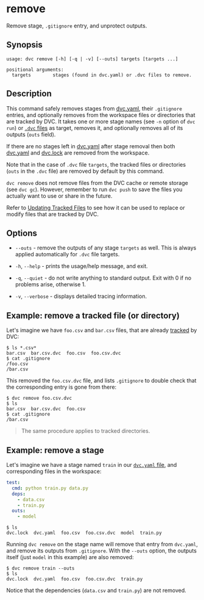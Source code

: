 # remove

Remove stage, `.gitignore` entry, and unprotect outputs.

## Synopsis

```usage
usage: dvc remove [-h] [-q | -v] [--outs] targets [targets ...]

positional arguments:
  targets        stages (found in dvc.yaml) or .dvc files to remove.
```

## Description

This command safely removes stages from
[dvc.yaml](/doc/user-guide/dvc-files-and-directories#dvcyaml-file), their
`.gitignore` entries, and optionally removes from the <abbr>workspace</abbr>
files or directories that are tracked by DVC. It takes one or more stage names
(see `-n` option of `dvc run`) or
[`.dvc` files](/doc/user-guide/dvc-files-and-directories#dvc-files) as target,
removes it, and optionally removes all of its outputs (`outs` field).

If there are no stages left in
[dvc.yaml](/doc/user-guide/dvc-files-and-directories#dvcyaml-file) after stage
removal then both
[dvc.yaml](/doc/user-guide/dvc-files-and-directories#dvcyaml-file) and
[dvc.lock](/doc/user-guide/dvc-files-and-directories#dvclock-file) are removed
from the workspace.

Note that in the case of `.dvc` file `targets`, the tracked files or directories
(`outs` in the `.dvc` file) are removed by default by this command.

`dvc remove` does not remove files from the DVC cache or remote storage (see
`dvc gc`). However, remember to run `dvc push` to save the files you actually
want to use or share in the future.

Refer to [Updating Tracked Files](/doc/user-guide/updating-tracked-files) to see
how it can be used to replace or modify files that are tracked by DVC.

## Options

- `--outs` - remove the outputs of any stage `targets` as well. This is always
  applied automatically for `.dvc` file targets.

- `-h`, `--help` - prints the usage/help message, and exit.

- `-q`, `--quiet` - do not write anything to standard output. Exit with 0 if no
  problems arise, otherwise 1.

- `-v`, `--verbose` - displays detailed tracing information.

## Example: remove a tracked file (or directory)

Let's imagine we have `foo.csv` and `bar.csv` files, that are already
[tracked](/doc/command-reference/add) by DVC:

```dvc
$ ls *.csv*
bar.csv  bar.csv.dvc  foo.csv  foo.csv.dvc
$ cat .gitignore
/foo.csv
/bar.csv
```

This removed the `foo.csv.dvc` file, and lists `.gitignore` to double check that
the corresponding entry is gone from there:

```dvc
$ dvc remove foo.csv.dvc
$ ls
bar.csv  bar.csv.dvc  foo.csv
$ cat .gitignore
/bar.csv
```

> The same procedure applies to tracked directories.

## Example: remove a stage

Let's imagine we have a stage named `train` in our
[`dvc.yaml` file](/doc/user-guide/dvc-files-and-directories#dvcyaml-file), and
corresponding files in the <abbr>workspace</abbr>:

```yaml
test:
  cmd: python train.py data.py
  deps:
    - data.csv
    - train.py
  outs:
    - model
```

```dvc
$ ls
dvc.lock  dvc.yaml  foo.csv  foo.csv.dvc  model  train.py
```

Running `dvc remove` on the stage name will remove that entry from `dvc.yaml`,
and remove its outputs from `.gitignore`. With the `--outs` option, the outputs
itself (just `model` in this example) are also removed:

```dvc
$ dvc remove train --outs
$ ls
dvc.lock  dvc.yaml  foo.csv  foo.csv.dvc  train.py
```

Notice that the dependencies (`data.csv` and `train.py`) are not removed.
